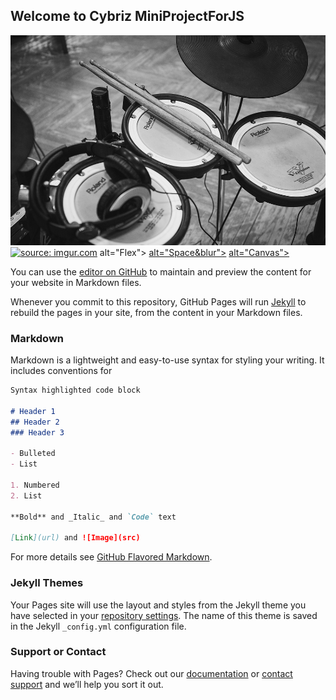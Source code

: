 ## Welcome to Cybriz MiniProjectForJS

<a href="https://cybriz.github.io/MiniProjectForJS/The Sound Of Drum!/index.html"><img src="drum.jpg" alt="drum"></a>
<a href="https://cybriz.github.io/MiniProjectForJS/Flexing%20images/index2.html"><img src="https://i.imgur.com/0x8ZM4L.png" title="source: imgur.com"></a> alt="Flex"></a>
<a href="https://cybriz.github.io/MiniProjectForJS/Spacing and Blur/index2.html"> alt="Space&blur"></a>
<a href="https://cybriz.github.io/MiniProjectForJS/canvas/index2.html"> alt="Canvas"></a>

You can use the [editor on GitHub](https://github.com/cybriz/MiniProjectForJS/edit/master/index.md) to maintain and preview the content for your website in Markdown files.

Whenever you commit to this repository, GitHub Pages will run [Jekyll](https://jekyllrb.com/) to rebuild the pages in your site, from the content in your Markdown files.

### Markdown

Markdown is a lightweight and easy-to-use syntax for styling your writing. It includes conventions for

```markdown
Syntax highlighted code block

# Header 1
## Header 2
### Header 3

- Bulleted
- List

1. Numbered
2. List

**Bold** and _Italic_ and `Code` text

[Link](url) and ![Image](src)
```

For more details see [GitHub Flavored Markdown](https://guides.github.com/features/mastering-markdown/).

### Jekyll Themes

Your Pages site will use the layout and styles from the Jekyll theme you have selected in your [repository settings](https://github.com/cybriz/MiniProjectForJS/settings). The name of this theme is saved in the Jekyll `_config.yml` configuration file.

### Support or Contact

Having trouble with Pages? Check out our [documentation](https://help.github.com/categories/github-pages-basics/) or [contact support](https://github.com/contact) and we’ll help you sort it out.

